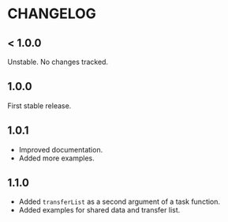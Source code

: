 # CHANGELOG

## < 1.0.0

Unstable. No changes tracked.

## 1.0.0

First stable release.

## 1.0.1

- Improved documentation.
- Added more examples.

## 1.1.0

- Added `transferList` as a second argument of a task function.
- Added examples for shared data and transfer list.
